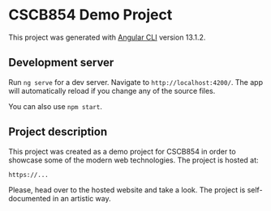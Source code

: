 # CSCB854 Demo Project

This project was generated with [Angular CLI](https://github.com/angular/angular-cli) version 13.1.2.

## Development server

Run `ng serve` for a dev server. Navigate to `http://localhost:4200/`. The app will automatically reload if you change any of the source files.

You can also use `npm start`.

## Project description

This project was created as a demo project for CSCB854 in order to showcase some of the modern web technologies. The project is hosted at:

`https://...`

Please, head over to the hosted website and take a look. The project is self-documented in an artistic way.

